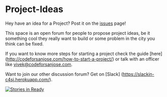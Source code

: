 # Project-Ideas
Hey have an idea for a Project?  Post it on the [issues](https://github.com/codeforsanjose/Project-Ideas/issues) page!



This space is an open forum for people to propose project ideas, be it something cool they really want to build or some problem in the city you think can be fixed.

If you want to know more steps for starting a project check the guide [here] (http://codeforsanjose.com/how-to-start-a-project/) or talk with an officer like vivek@codeforsanjose.com.

Want to join our other discussion forum?  Get on [Slack] (https://slackin-c4sj.herokuapp.com/).

[![Stories in Ready](https://badge.waffle.io/codeforsanjose/Project-Ideas.svg?label=ready&title=Ready)](http://waffle.io/codeforsanjose/Project-Ideas)
